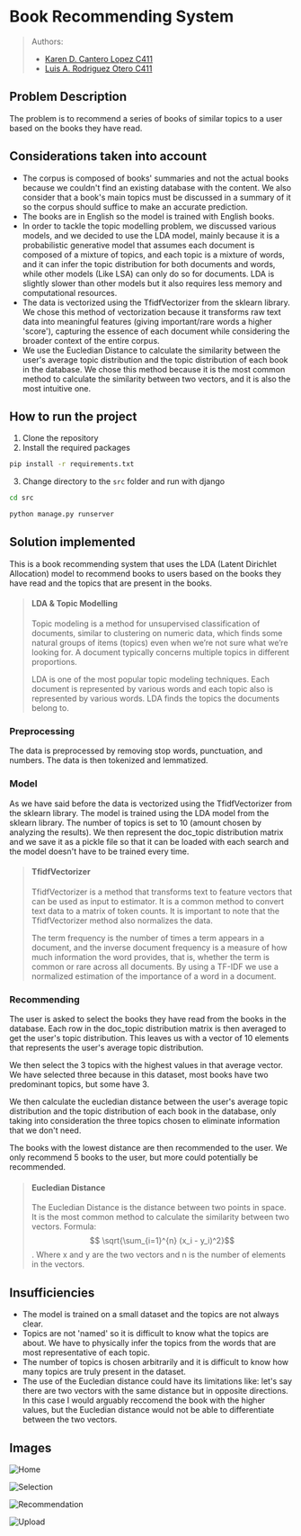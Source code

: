 # Book Recommending System 

> Authors:
> - [Karen D. Cantero Lopez C411](https://github.com/karendcl)
> - [Luis A. Rodriguez Otero C411](https://github.com/Drackaro)

## Problem Description
The problem is to recommend a series of books of similar
topics to a user based on the books they have read.

## Considerations taken into account

- The corpus is composed of books' summaries and not the actual books because we couldn't find an existing database with the content.
We also consider that a book's main topics must be discussed in a summary of it so the corpus should suffice to make an accurate prediction.
- The books are in English so the model is trained with English books.
- In order to tackle the topic modelling problem, we discussed various models, and we decided to use the LDA model, mainly because it is a probabilistic generative model that assumes each document is composed of a mixture of topics, and each topic is a mixture of words, and it can infer the topic distribution for both documents and words, while other models (Like LSA) can only do so for documents. LDA is slightly slower than other models but it also requires less memory and computational resources.
- The data is vectorized using the TfidfVectorizer from the sklearn library. We chose this method of vectorization because it transforms raw text data into meaningful features (giving important/rare words a higher 'score'), capturing the essence of each document while considering the broader context of the entire corpus.
- We use the Eucledian Distance to calculate the similarity between the user's average topic distribution and the topic distribution of each book in the database. We chose this method because it is the most common method to calculate the similarity between two vectors, and it is also the most intuitive one.


## How to run the project
1. Clone the repository
2. Install the required packages
```bash
pip install -r requirements.txt
```
3. Change directory to the `src` folder and run with django
```bash
cd src
```
```bash
python manage.py runserver
```

## Solution implemented
This is a book recommending system that uses the LDA (Latent Dirichlet Allocation) 
model to recommend books to users based on the books they have read and the topics that 
are present in the books.

> #### LDA & Topic Modelling
>Topic modeling is a method for unsupervised classification of documents, similar to 
clustering on numeric data, which finds some natural groups of items (topics) even when 
we’re not sure what we’re looking for. A document typically concerns multiple topics in
different proportions.
>
>LDA is one of the most popular topic modeling techniques. Each document is represented by various words 
and each topic also is represented by various words. LDA finds the topics the documents belong to.

### Preprocessing
The data is preprocessed by removing stop words, punctuation, and numbers. The data is then tokenized and
lemmatized.

### Model
As we have said before the data is vectorized using the TfidfVectorizer from the sklearn library.
The model is trained using the LDA model from the sklearn library. The number of topics is set to 10
(amount chosen by analyzing the results).
We then represent the doc_topic distribution matrix and we save it as a pickle file so that it can be loaded with each search and the model doesn't have to be trained every time.

> #### TfidfVectorizer
> TfidfVectorizer is a method that transforms text to feature vectors that can be used as input to estimator.
> It is a common method to convert text data to a matrix of token counts. It is important to note that the TfidfVectorizer
> method also normalizes the data.
> 
> The term frequency is the number of times a term appears in a document, and the inverse document frequency is a measure of how much information the word provides, that is, whether the term is common or rare across all documents.
> By using a TF-IDF we use a normalized estimation of the importance of a word in a document.


### Recommending
The user is asked to select the books they have read from the books in the database.
Each row in the doc_topic distribution matrix is then averaged to get the user's topic distribution.
This leaves us with a vector of 10 elements that represents the user's average topic distribution.

We then select the 3 topics with the highest values in that average vector. We have selected three because in this dataset, most books have two predominant topics, but some have 3.

We then calculate the eucledian distance between the user's average topic distribution and the topic distribution of each book in the database, only taking into consideration the three topics chosen to eliminate information that we don't need.

The books with the lowest distance are then recommended to the user. We only recommend 5 books to the user, but more could potentially be recommended.

> #### Eucledian Distance
> The Eucledian Distance is the distance between two points in space. It is the most common method to calculate the similarity between two vectors.
> Formula: $$ \sqrt{\sum_{i=1}^{n} (x_i - y_i)^2}$$. Where x and y are the two vectors and n is the number of elements in the vectors.


## Insufficiencies
- The model is trained on a small dataset and the topics are not always clear.
- Topics are not 'named' so it is difficult to know what the topics are about. We have to physically infer the topics from the words that are most representative of each topic.
- The number of topics is chosen arbitrarily and it is difficult to know how many topics are truly present in the dataset.
- The use of the Eucledian distance could have its limitations like: let's say there are two vectors with the same distance but in opposite directions. In this case I would arguably reccomend the book with the higher values, but the Eucledian distance would not be able to differentiate between the two vectors.

## Images
![Home](https://i.postimg.cc/cC4N8c8W/home.png)

![Selection](https://i.postimg.cc/qMWMW93C/Screenshot-2024-02-06-203104.png)

![Recommendation](https://i.postimg.cc/yYD8QVkH/Screenshot-2024-02-06-203202.png)

![Upload](https://i.postimg.cc/ZKnCG8sX/Screenshot-2024-02-06-203239.png)













  
